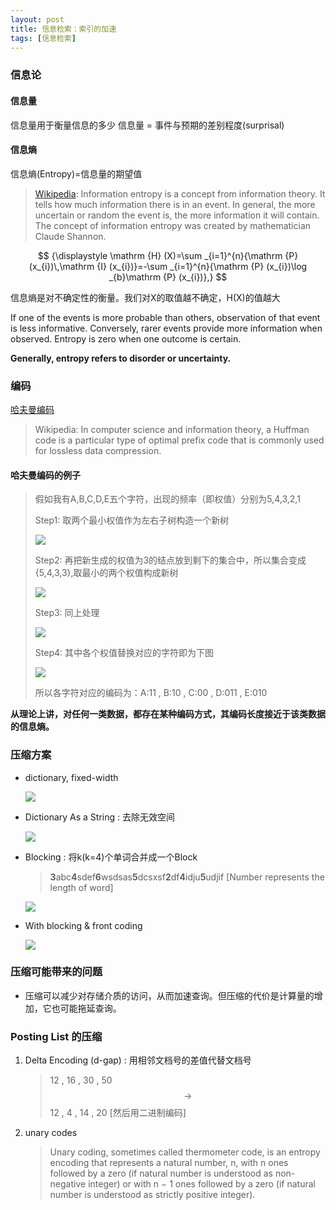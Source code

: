 ```yaml
---
layout: post
title: 信息检索：索引的加速
tags: [信息检索]
---
```



### 信息论

#### 信息量

信息量用于衡量信息的多少
信息量 = 事件与预期的差别程度(surprisal)

#### 信息熵

信息熵(Entropy)=信息量的期望值

> [Wikipedia](https://en.wikipedia.org/wiki/Entropy_(information_theory)#Example): Information entropy is a concept from information theory. It tells how much information there is in an event. In general, the more uncertain or random the event is, the more information it will contain. The concept of information entropy was created by mathematician Claude Shannon.

$$
{\displaystyle \mathrm {H} (X)=\sum _{i=1}^{n}{\mathrm {P} (x_{i})\,\mathrm {I} (x_{i})}=-\sum _{i=1}^{n}{\mathrm {P} (x_{i})\log _{b}\mathrm {P} (x_{i})},}
$$

信息熵是对不确定性的衡量。我们对X的取值越不确定，H(X)的值越大

If one of the events is more probable than others, observation of that event is less informative. Conversely, rarer events provide more information when observed. Entropy is zero when one outcome is certain. 

**Generally, entropy refers to disorder or uncertainty.**

### 编码

[哈夫曼编码](https://en.wikipedia.org/wiki/Huffman_coding)

> Wikipedia: In computer science and information theory, a Huffman code is a particular type of optimal prefix code that is commonly used for lossless data compression.

#### 哈夫曼编码的例子

> 假如我有A,B,C,D,E五个字符，出现的频率（即权值）分别为5,4,3,2,1
>
> Step1: 取两个最小权值作为左右子树构造一个新树
>
> ![](http://ww4.sinaimg.cn/large/006y8lVajw1f8mdbw6cjhj305704vq2x.jpg)
>
> Step2: 再把新生成的权值为3的结点放到剩下的集合中，所以集合变成{5,4,3,3},取最小的两个权值构成新树
>
> ![](http://ww3.sinaimg.cn/large/006y8lVajw1f8mdcxig03j306s060aa7.jpg)
>
> Step3: 同上处理
>
> ![](http://ww2.sinaimg.cn/large/006y8lVajw1f8mdew5worj306s064dg1.jpg)
>
> Step4: 其中各个权值替换对应的字符即为下图
>
> ![](http://ww1.sinaimg.cn/large/006y8lVajw1f8mdfg5eb7j306s067aa9.jpg)
>
> 所以各字符对应的编码为：A:11 , B:10 , C:00 , D:011 , E:010



**从理论上讲，对任何一类数据，都存在某种编码方式，其编码长度接近于该类数据的信息熵。**


### 压缩方案 

- dictionary, fixed-width

  ![](http://ww2.sinaimg.cn/large/006y8lVajw1f8mdjmzs7nj30yy0fu40u.jpg)


- Dictionary As a String : 去除无效空间

  ![](http://ww2.sinaimg.cn/large/801b780ajw1f86ptjct8cj20zs0dowi5.jpg)

- Blocking : 将k(k=4)个单词合并成一个Block

  > **3**abc**4**sdef**6**wsdsas**5**dcsxsf**2**df**4**idju**5**udjif    [Number represents the length of word]

  ![](http://ww2.sinaimg.cn/large/801b780ajw1f86pu2rdtoj21060eo777.jpg)

- With blocking & front coding

  ![](http://ww3.sinaimg.cn/large/801b780ajw1f86pvta7vgj20ug04g75e.jpg)

### 压缩可能带来的问题

- 压缩可以减少对存储介质的访问，从而加速查询。但压缩的代价是计算量的增加，它也可能拖延查询。

### Posting List 的压缩

1. Delta Encoding (d-gap) : 用相邻文档号的差值代替文档号

   > 12 , 16 , 30 , 50 $$\rightarrow$$12 , 4 , 14 , 20 [然后用二进制编码]

2. unary codes

   > Unary coding, sometimes called thermometer code, is an entropy encoding that represents a natural number, n, with n ones followed by a zero (if natural number is understood as non-negative integer) or with n − 1 ones followed by a zero (if natural number is understood as strictly positive integer). 